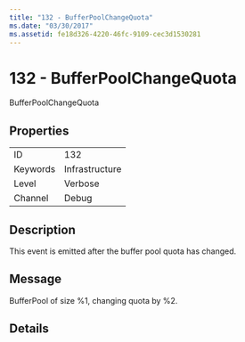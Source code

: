 ```yaml
---
title: "132 - BufferPoolChangeQuota"
ms.date: "03/30/2017"
ms.assetid: fe18d326-4220-46fc-9109-cec3d1530281
---
```

# 132 - BufferPoolChangeQuota
BufferPoolChangeQuota  

## Properties  


|||  
|-|-|  
|ID|132|  
|Keywords|Infrastructure|  
|Level|Verbose|  
|Channel|Debug|  

## Description  
 This event is emitted after the buffer pool quota has changed.  

## Message  
 BufferPool of size %1, changing quota by %2.  

## Details
